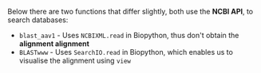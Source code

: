 Below there are two functions that differ slightly, both use the **NCBI API**, to search databases:
- <code>blast_aav1</code> - Uses <code>NCBIXML.read</code> in Biopython, thus don't obtain the **alignment alignment**
- <code>BLASTwww</code> - Uses <code>SearchIO.read</code> in Biopython, which enables us to visualise the alignment using <code>view</code>
